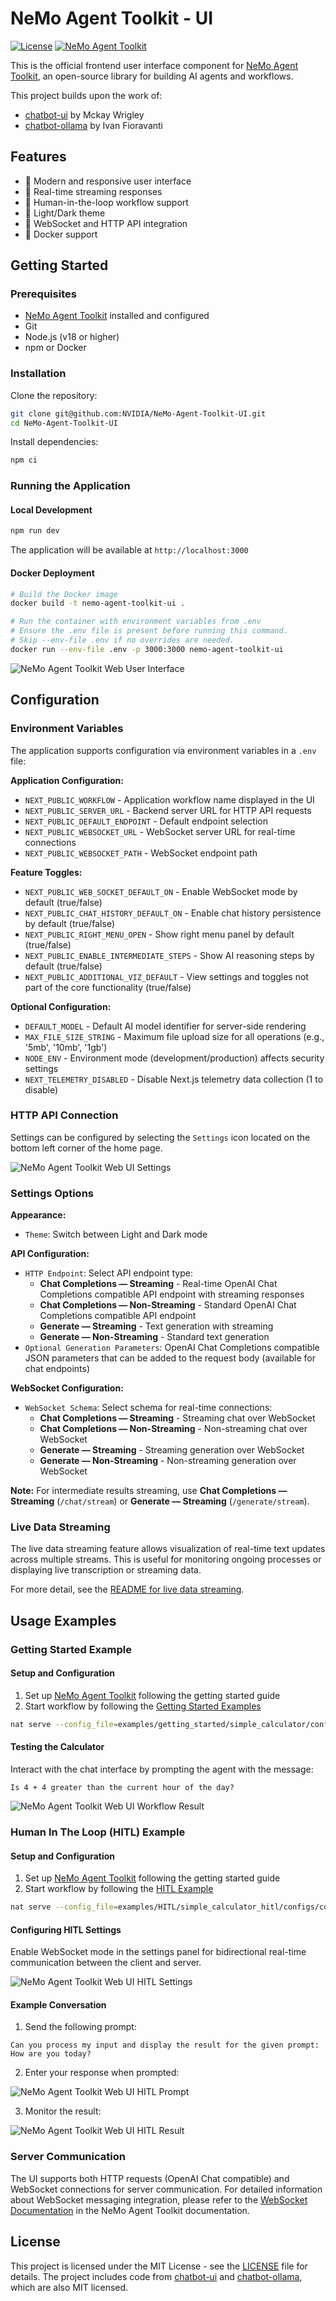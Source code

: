 # NeMo Agent Toolkit - UI

[![License](https://img.shields.io/badge/license-MIT-blue.svg)](LICENSE)
[![NeMo Agent Toolkit](https://img.shields.io/badge/NeMo%20Agent%20Toolkit-Frontend-green)](https://github.com/NVIDIA/NeMo-Agent-Toolkit)

This is the official frontend user interface component for [NeMo Agent Toolkit](https://github.com/NVIDIA/NeMo-Agent-Toolkit), an open-source library for building AI agents and workflows.

This project builds upon the work of:

- [chatbot-ui](https://github.com/mckaywrigley/chatbot-ui) by Mckay Wrigley
- [chatbot-ollama](https://github.com/ivanfioravanti/chatbot-ollama) by Ivan Fioravanti

## Features

- 🎨 Modern and responsive user interface
- 🔄 Real-time streaming responses
- 🤝 Human-in-the-loop workflow support
- 🌙 Light/Dark theme
- 🔌 WebSocket and HTTP API integration
- 🐳 Docker support

## Getting Started

### Prerequisites

- [NeMo Agent Toolkit](https://github.com/NVIDIA/NeMo-Agent-Toolkit) installed and configured
- Git
- Node.js (v18 or higher)
- npm or Docker

### Installation

Clone the repository:

```bash
git clone git@github.com:NVIDIA/NeMo-Agent-Toolkit-UI.git
cd NeMo-Agent-Toolkit-UI
```

Install dependencies:

```bash
npm ci
```

### Running the Application

#### Local Development

```bash
npm run dev
```

The application will be available at `http://localhost:3000`

#### Docker Deployment

```bash
# Build the Docker image
docker build -t nemo-agent-toolkit-ui .

# Run the container with environment variables from .env
# Ensure the .env file is present before running this command.
# Skip --env-file .env if no overrides are needed.
docker run --env-file .env -p 3000:3000 nemo-agent-toolkit-ui
```

![NeMo Agent Toolkit Web User Interface](public/screenshots/ui_home_page.png)

## Configuration

### Environment Variables

The application supports configuration via environment variables in a `.env` file:

**Application Configuration:**
- `NEXT_PUBLIC_WORKFLOW` - Application workflow name displayed in the UI
- `NEXT_PUBLIC_SERVER_URL` - Backend server URL for HTTP API requests
- `NEXT_PUBLIC_DEFAULT_ENDPOINT` - Default endpoint selection
- `NEXT_PUBLIC_WEBSOCKET_URL` - WebSocket server URL for real-time connections
- `NEXT_PUBLIC_WEBSOCKET_PATH` - WebSocket endpoint path

**Feature Toggles:**
- `NEXT_PUBLIC_WEB_SOCKET_DEFAULT_ON` - Enable WebSocket mode by default (true/false)
- `NEXT_PUBLIC_CHAT_HISTORY_DEFAULT_ON` - Enable chat history persistence by default (true/false)
- `NEXT_PUBLIC_RIGHT_MENU_OPEN` - Show right menu panel by default (true/false)
- `NEXT_PUBLIC_ENABLE_INTERMEDIATE_STEPS` - Show AI reasoning steps by default (true/false)
- `NEXT_PUBLIC_ADDITIONAL_VIZ_DEFAULT` - View settings and toggles not part of the core functionality (true/false)

**Optional Configuration:**
- `DEFAULT_MODEL` - Default AI model identifier for server-side rendering
- `MAX_FILE_SIZE_STRING` - Maximum file upload size for all operations (e.g., '5mb', '10mb', '1gb')
- `NODE_ENV` - Environment mode (development/production) affects security settings
- `NEXT_TELEMETRY_DISABLED` - Disable Next.js telemetry data collection (1 to disable)

### HTTP API Connection

Settings can be configured by selecting the `Settings` icon located on the bottom left corner of the home page.

![NeMo Agent Toolkit Web UI Settings](public/screenshots/ui_generate_example_settings.png)

### Settings Options

**Appearance:**
- `Theme`: Switch between Light and Dark mode

**API Configuration:**
- `HTTP Endpoint`: Select API endpoint type:
  - **Chat Completions — Streaming** - Real-time OpenAI Chat Completions compatible API endpoint with streaming responses
  - **Chat Completions — Non-Streaming** - Standard OpenAI Chat Completions compatible API endpoint
  - **Generate — Streaming** - Text generation with streaming
  - **Generate — Non-Streaming** - Standard text generation
- `Optional Generation Parameters`: OpenAI Chat Completions compatible JSON parameters that can be added to the request body (available for chat endpoints)

**WebSocket Configuration:**
- `WebSocket Schema`: Select schema for real-time connections:
  - **Chat Completions — Streaming** - Streaming chat over WebSocket
  - **Chat Completions — Non-Streaming** - Non-streaming chat over WebSocket
  - **Generate — Streaming** - Streaming generation over WebSocket
  - **Generate — Non-Streaming** - Non-streaming generation over WebSocket

**Note:** For intermediate results streaming, use **Chat Completions — Streaming** (`/chat/stream`) or **Generate — Streaming** (`/generate/stream`).

### Live Data Streaming

The live data streaming feature allows visualization of real-time text updates across multiple streams. This is useful for monitoring ongoing processes or displaying live transcription or streaming data.

For more detail, see the [README for live data streaming](DATA_STREAMING.md).

## Usage Examples

### Getting Started Example

#### Setup and Configuration

1. Set up [NeMo Agent Toolkit](https://docs.nvidia.com/nemo/agent-toolkit/latest/quick-start/installing.html) following the getting started guide
2. Start workflow by following the [Getting Started Examples](https://github.com/NVIDIA/NeMo-Agent-Toolkit/blob/develop/examples/getting_started/simple_calculator/README.md)

```bash
nat serve --config_file=examples/getting_started/simple_calculator/configs/config.yml
```

#### Testing the Calculator

Interact with the chat interface by prompting the agent with the message:

```
Is 4 + 4 greater than the current hour of the day?
```

![NeMo Agent Toolkit Web UI Workflow Result](public/screenshots/ui_generate_example.png)

### Human In The Loop (HITL) Example

#### Setup and Configuration

1. Set up [NeMo Agent Toolkit](https://docs.nvidia.com/nemo/agent-toolkit/latest/quick-start/installing.html) following the getting started guide
2. Start workflow by following the [HITL Example](https://github.com/NVIDIA/NeMo-Agent-Toolkit/blob/develop/examples/HITL/simple_calculator_hitl/README.md)

```bash
nat serve --config_file=examples/HITL/simple_calculator_hitl/configs/config-hitl.yml
```

#### Configuring HITL Settings

Enable WebSocket mode in the settings panel for bidirectional real-time communication between the client and server.

![NeMo Agent Toolkit Web UI HITL Settings](public/screenshots/hitl_settings.png)

#### Example Conversation

1. Send the following prompt:

```
Can you process my input and display the result for the given prompt: How are you today?
```

2. Enter your response when prompted:

![NeMo Agent Toolkit Web UI HITL Prompt](public/screenshots/hitl_prompt.png)

3. Monitor the result:

![NeMo Agent Toolkit Web UI HITL Result](public/screenshots/hitl_prompt.png)

### Server Communication

The UI supports both HTTP requests (OpenAI Chat compatible) and WebSocket connections for server communication. For detailed information about WebSocket messaging integration, please refer to the [WebSocket Documentation](https://docs.nvidia.com/nemo/agent-toolkit/latest/reference/websockets.html) in the NeMo Agent Toolkit documentation.

## License

This project is licensed under the MIT License - see the [LICENSE](LICENSE) file for details. The project includes code from [chatbot-ui](https://github.com/mckaywrigley/chatbot-ui) and [chatbot-ollama](https://github.com/ivanfioravanti/chatbot-ollama), which are also MIT licensed.
